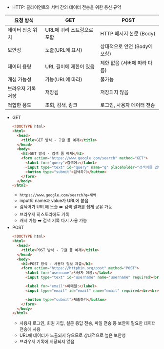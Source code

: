 - HTTP: 클라이언트와 서버 간의 데이터 전송을 위한 통신 규약

|요청 방식|GET|POST|
|---|---|---|
|데이터 전송 위치|URL에 쿼리 스트링으로 포함|HTTP 메시지 본문 (Body)|
|보안성|노출(URL에 표시)|상대적으로 안전 (Body에 포함)|
|데이터 용량|URL 길이에 제한이 있음|제한 없음 (서버에 따라 다름)|
|캐싱 가능성|가능(URL에 따라)|불가능|
|브라우저 기록 저장|저장됨|저장되지 않음|
|적합한 용도|조회, 검색, 링크|로그인, 사용자 데이터 전송|

- GET
  ```html
  <!DOCTYPE html>
  <html>
    <head>
      <title>GET 방식 - 구글 폼 예제</title>
    </head>
    <body>
      <h2>GET 방식 - 검색 폼 예제</h2>
      <form action="https://www.google.com/search" method="GET">
        <label for="query">검색어:</label>
        <input type="text" id="query" name="q" placeholder="검색어를 입력하세요">
        <button type="submit">검색하기</button>
      </form>
    </body>
  </html>
  ```
  - `https://www.google.com/search?q=새싹`
  - input의 name과 value가 URL에 붙음
  - 검색어가 URL에 노출 ➡️ 검색 결과를 쉽게 공유 가능
  - 브라우저 히스토리에도 기록
  - 캐시 가능 ➡️ 검색 기록 다시 사용 가능
- POST
  ```html
  <!DOCTYPE html>
  <html>
    <head>
      <title>POST 방식 - 구글 폼 예제</title>
    </head>
    <body>
      <h2>POST 방식 - 사용자 정보 제출</h2>
      <form action="https://httpbin.org/post" method="POST">
        <label for="username">사용자 이름:</label>
        <input type="text" id="username" name="username" required><br><br>

        <label for="email">이메일:</label>
        <input type="email" id="email" name="email" required><br><br>

        <button type="submit">제출하기</button>
      </form>
    </body>
  </html>
  ```
  - 사용자 로그인, 회원 가입, 설문 응답 전송, 파일 전송 등 보안이 필요한 데이터 전송에 사용
  - URL에 데이터가 노출되지 않으므로 상대적으로 높은 보안성
  - 브라우저 기록에 저장되지 않음
  